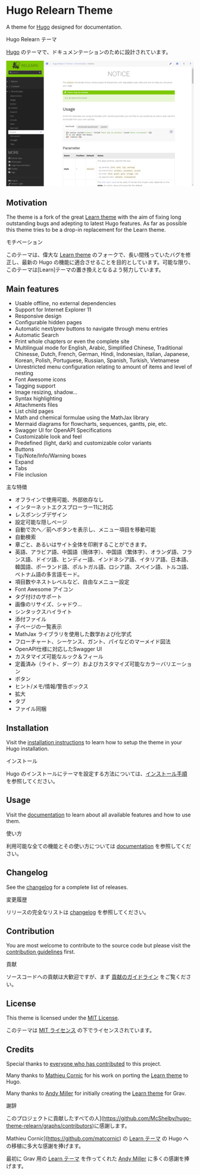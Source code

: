 # Hugo Relearn Theme

A theme for [Hugo](https://gohugo.io/) designed for documentation.

Hugo Relearn テーマ

[Hugo](https://gohugo.io/) のテーマで、ドキュメンテーションのために設計されています。

![Overview](https://github.com/McShelby/hugo-theme-relearn/raw/main/images/screenshot.png)

## Motivation

The theme is a fork of the great [Learn theme](https://github.com/matcornic/hugo-theme-learn) with the aim of fixing long outstanding bugs and adepting to latest Hugo features. As far as possible this theme tries to be a drop-in replacement for the Learn theme.

モチベーション

このテーマは、偉大な [Learn theme](https://github.com/matcornic/hugo-theme-learn) のフォークで、長い間残っていたバグを修正し、最新の Hugo の機能に適合させることを目的としています。可能な限り、このテーマは[Learn]テーマの置き換えとなるよう努力しています。

## Main features

- Usable offline, no external dependencies
- Support for Internet Explorer 11
- Responsive design
- Configurable hidden pages
- Automatic next/prev buttons to navigate through menu entries
- Automatic Search
- Print whole chapters or even the complete site
- Multilingual mode for English, Arabic, Simplified Chinese, Traditional Chinesse, Dutch, French, German, Hindi, Indonesian, Italian, Japanese, Korean, Polish, Portuguese, Russian, Spanish, Turkish, Vietnamese
- Unrestricted menu configuration relating to amount of items and level of nesting
- Font Awesome icons
- Tagging support
- Image resizing, shadow…
- Syntax highlighting
- Attachments files
- List child pages
- Math and chemical formulae using the MathJax library
- Mermaid diagrams for flowcharts, sequences, gantts, pie, etc.
- Swagger UI for OpenAPI Specifications
- Customizable look and feel
- Predefined (light, dark) and customizable color variants
- Buttons
- Tip/Note/Info/Warning boxes
- Expand
- Tabs
- File inclusion

主な特徴

- オフラインで使用可能、外部依存なし
- インターネットエクスプローラー11に対応
- レスポンシブデザイン
- 設定可能な隠しページ
- 自動で次へ／前へボタンを表示し、メニュー項目を移動可能
- 自動検索
- 章ごと、あるいはサイト全体を印刷することができます。
- 英語、アラビア語、中国語（簡体字）、中国語（繁体字）、オランダ語、フランス語、ドイツ語、ヒンディー語、インドネシア語、イタリア語、日本語、韓国語、ポーランド語、ポルトガル語、ロシア語、スペイン語、トルコ語、ベトナム語の多言語モード。
- 項目数やネストレベルなど、自由なメニュー設定
- Font Awesome アイコン
- タグ付けのサポート
- 画像のリサイズ、シャドウ...
- シンタックスハイライト
- 添付ファイル
- 子ページの一覧表示
- MathJax ライブラリを使用した数学および化学式
- フローチャート、シーケンス、ガント、パイなどのマーメイド図法
- OpenAPI仕様に対応したSwagger UI
- カスタマイズ可能なルック＆フィール
- 定義済み（ライト、ダーク）およびカスタマイズ可能なカラーバリエーション
- ボタン
- ヒント/メモ/情報/警告ボックス
- 拡大
- タブ
- ファイル同梱


## Installation

Visit the [installation instructions](https://mcshelby.github.io/hugo-theme-relearn/basics/installation) to learn how to setup the theme in your Hugo installation.

インストール

Hugo のインストールにテーマを設定する方法については、[インストール手順](https://mcshelby.github.io/hugo-theme-relearn/basics/installation) を参照してください。

## Usage

Visit the [documentation](https://mcshelby.github.io/hugo-theme-relearn/) to learn about all available features and how to use them.

使い方

利用可能な全ての機能とその使い方については [documentation](https://mcshelby.github.io/hugo-theme-relearn/) を参照してください。


## Changelog

See the [changelog](https://mcshelby.github.io/hugo-theme-relearn/basics/history) for a complete list of releases.

変更履歴

リリースの完全なリストは [changelog](https://mcshelby.github.io/hugo-theme-relearn/basics/history) を参照してください。

## Contribution

You are most welcome to contribute to the source code but please visit the [contribution guidelines](https://github.com/McShelby/hugo-theme-relearn/blob/main/.github/contributing.md) first.

貢献

ソースコードへの貢献は大歓迎ですが、まず [貢献のガイドライン](https://github.com/McShelby/hugo-theme-relearn/blob/main/.github/contributing.md) をご覧ください。

## License

This theme is licensed under the [MIT License](https://github.com/McShelby/hugo-theme-relearn/blob/main/LICENSE).

このテーマは [MIT ライセンス](https://github.com/McShelby/hugo-theme-relearn/blob/main/LICENSE) の下でライセンスされています。

## Credits

Special thanks to [everyone who has contributed](https://github.com/McShelby/hugo-theme-relearn/graphs/contributors) to this project.

Many thanks to [Mathieu Cornic](https://github.com/matcornic) for his work on porting the [Learn theme](https://github.com/matcornic/hugo-theme-learn) to Hugo.

Many thanks to [Andy Miller](https://github.com/rhukster) for initially creating the [Learn theme](https://github.com/getgrav/grav-theme-learn2) for Grav.

謝辞

このプロジェクトに貢献したすべての人](https://github.com/McShelby/hugo-theme-relearn/graphs/contributors)に感謝します。

Mathieu Cornic](https://github.com/matcornic) の [Learn テーマ](https://github.com/matcornic/hugo-theme-learn) の Hugo への移植に多大な感謝を捧げます。

最初に Grav 用の [Learn テーマ](https://github.com/getgrav/grav-theme-learn2) を作ってくれた [Andy Miller](https://github.com/rhukster) に多くの感謝を捧げます。
